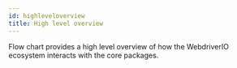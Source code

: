 ```yaml
---
id: highleveloverview
title: High level overview
---
```

Flow chart provides a high level overview of how the WebdriverIO ecosystem interacts with the core packages.
<div id="flowChartGraphDiv"></div>
<script src="https://cdnjs.cloudflare.com/ajax/libs/mermaid/8.3.1/mermaid.min.js"></script>
<script src="/js/helper.js"></script>
<script>
    var graphData = `
    graph LR
        START("Start wdio in the CLI<br> @wdio/cli index / run.js")-->
        LAUNCHER["@wdio/cli launcher.js"]-->
        LOCALRUNNER["@wdio/local-runner"]-->
        RUNNER["@wdio/runner"]
        LISTOFSERVICES["Any package that ends with -service<br>@wdio/appium-service<br>@wdio/applitools-service<br>@wdio/browserstack-service<br>@wdio/crossbrowsertesting-service<br>@wdio/devtools-service<br>@wdio/firefox-profile-service<br>@wdio/sauce-service<br>@wdio/selenium-standalone-service<br>@wdio/static-server-service<br>@wdio/testingbot-service<br>wdio-chromedriver-service<br>wdio-intercept-service<br>wdio-zafira-listener-service<br>wdio-reportportal-service<br>wdio-docker-service"]-->
        LAUNCHER
        LISTOFSERVICES-->LOCALRUNNER
        LISTOFSERVICES-->RUNNER
        REPORTER["Any package that ends with -reporter<br>@wdio-allure-reporter<br>@wdio-concise-reporter<br>@wdio-dot-reporter<br>@wdio-junit-reporter<br>@wdio-reporter<br>@wdio-spec-reporter<br>@wdio-sumologic-reporter<br>wdio-reportportal-reporter<br>wdio-video-reporter<br>@rpii/wdio-html-reporter<br>wdio-json-reporter<br>wdio-mochawesome-reporter<br>wdio-timeline-reporter<br>wdio-cucumberjs-json-reporter"]-->RUNNER
        FRAMEWORK["Any package that ends with -framework<br>@wdio-jasmine-framework<br>@wdio-mocha-framework<br>@wdio/cucumber-framework<br>"]-->
        RUNNER
        WEBDRIVER["webdriverio<br>webdriver"]-->
        RUNNER
        GLOBAL["GLOBALS<br>@wdio/sync<br>@wdio/config<br>@wdio/logger<br>@wdio/utils"]
    `;
    (function(){
        createFlowChart(graphData);
    })();
</script>